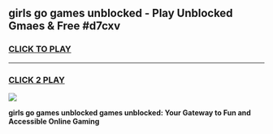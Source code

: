 
## girls go games unblocked - Play Unblocked Gmaes & Free #d7cxv
<h3>
<a href="https://premium.freeplayer.one?title=girls_go_games_unblocked&ref=01M">CLICK TO PLAY</a></h3>
<hr>

<h3>
<a href="https://premium.freeplayer.one?title=girls_go_games_unblocked&ref=01M">CLICK 2 PLAY</a>
  
</h3>

<a href="https://premium.freeplayer.one?title=girls_go_games_unblocked&ref=01M"><img src="https://clearcache.store/games.png"></a>


**girls go games unblocked games unblocked: Your Gateway to Fun and Accessible Online Gaming**

